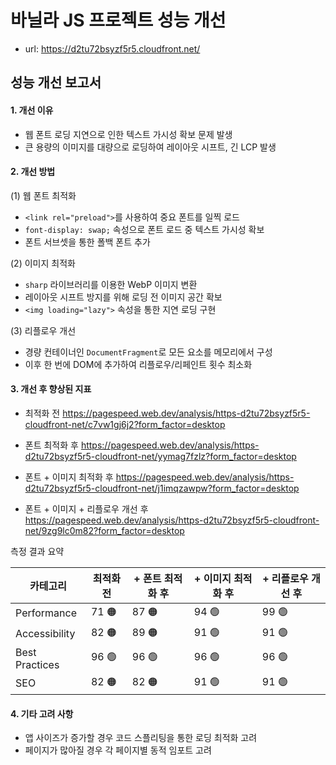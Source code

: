 # 바닐라 JS 프로젝트 성능 개선

-   url: https://d2tu72bsyzf5r5.cloudfront.net/

## 성능 개선 보고서

#### 1. 개선 이유

-   웹 폰트 로딩 지연으로 인한 텍스트 가시성 확보 문제 발생
-   큰 용량의 이미지를 대량으로 로딩하여 레이아웃 시프트, 긴 LCP 발생

#### 2. 개선 방법

(1) 웹 폰트 최적화

-   `<link rel="preload">`를 사용하여 중요 폰트를 일찍 로드
-   `font-display: swap;` 속성으로 폰트 로드 중 텍스트 가시성 확보
-   폰트 서브셋을 통한 폴백 폰트 추가

(2) 이미지 최적화

-   `sharp` 라이브러리를 이용한 WebP 이미지 변환
-   레이아웃 시프트 방지를 위해 로딩 전 이미지 공간 확보
-   `<img loading="lazy">` 속성을 통한 지연 로딩 구현

(3) 리플로우 개선

-   경량 컨테이너인 `DocumentFragment`로 모든 요소를 메모리에서 구성
-   이후 한 번에 DOM에 추가하여 리플로우/리페인트 횟수 최소화

#### 3. 개선 후 향상된 지표

-   최적화 전
    https://pagespeed.web.dev/analysis/https-d2tu72bsyzf5r5-cloudfront-net/c7vw1gj6j2?form_factor=desktop

-   폰트 최적화 후
    https://pagespeed.web.dev/analysis/https-d2tu72bsyzf5r5-cloudfront-net/yymag7fzlz?form_factor=desktop

-   폰트 + 이미지 최적화 후
    https://pagespeed.web.dev/analysis/https-d2tu72bsyzf5r5-cloudfront-net/j1imqzawpw?form_factor=desktop

-   폰트 + 이미지 + 리플로우 개선 후
    https://pagespeed.web.dev/analysis/https-d2tu72bsyzf5r5-cloudfront-net/9zg9lc0m82?form_factor=desktop

측정 결과 요약

| 카테고리       | 최적화 전 | + 폰트 최적화 후 | + 이미지 최적화 후 | + 리플로우 개선 후 |
| -------------- | --------- | ---------------- | ------------------ | ------------------ |
| Performance    | 71 🟠     | 87 🟠            | 94 🟢              | 99 🟢              |
| Accessibility  | 82 🟠     | 89 🟠            | 91 🟢              | 91 🟢              |
| Best Practices | 96 🟢     | 96 🟢            | 96 🟢              | 96 🟢              |
| SEO            | 82 🟠     | 82 🟠            | 91 🟢              | 91 🟢              |

#### 4. 기타 고려 사항

-   앱 사이즈가 증가할 경우 코드 스플리팅을 통한 로딩 최적화 고려
-   페이지가 많아질 경우 각 페이지별 동적 임포트 고려
